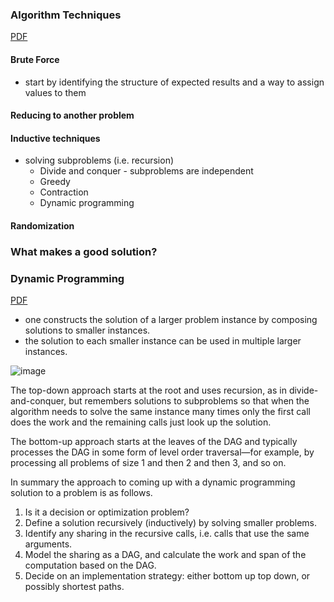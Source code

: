 ### Algorithm Techniques

[PDF](https://www.cs.cmu.edu/afs/cs/academic/class/15210-s14/www/lectures/intro.pdf)

#### Brute Force

- start by identifying the structure of expected results and a way to assign values to them

#### Reducing to another problem

#### Inductive techniques

- solving subproblems (i.e. recursion)
  - Divide and conquer - subproblems are independent
  - Greedy
  - Contraction
  - Dynamic programming

#### Randomization

### What makes a good solution?



### Dynamic Programming

[PDF](https://www.cs.cmu.edu/afs/cs/academic/class/15210-s14/www/lectures/dp.pdf)

- one constructs the solution of a larger problem instance by composing solutions to smaller instances.
- the solution to each smaller instance can be used in multiple larger instances.

![image](https://github.com/zixi-liu/Back-End-Stuff/assets/46979228/526cd217-3fa4-4cb9-8a31-d2e4095349fc)


The top-down approach starts at the
root and uses recursion, as in divide-and-conquer, but remembers solutions to subproblems so
that when the algorithm needs to solve the same instance many times only the first call does
the work and the remaining calls just look up the solution.

The bottom-up approach starts at the leaves of the DAG and typically processes the DAG in some form of level order traversal—for example, by processing all problems of
size 1 and then 2 and then 3, and so on. 

In summary the approach to coming up with a dynamic programming solution to a problem
is as follows.
1. Is it a decision or optimization problem?
2. Define a solution recursively (inductively) by solving smaller problems.
3. Identify any sharing in the recursive calls, i.e. calls that use the same arguments.
4. Model the sharing as a DAG, and calculate the work and span of the computation based on
the DAG.
5. Decide on an implementation strategy: either bottom up top down, or possibly shortest
paths.
